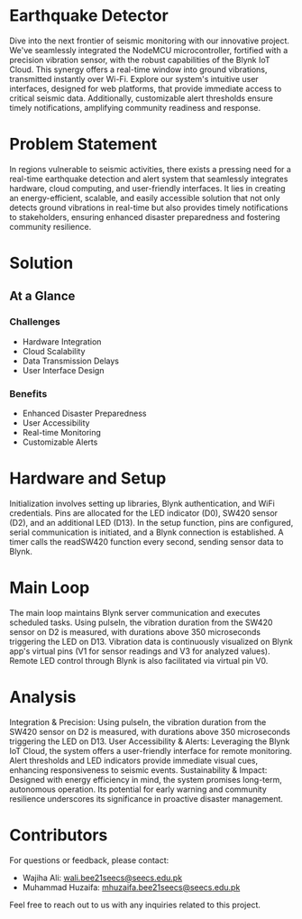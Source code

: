 # Earthquake Detector
Dive into the next frontier of seismic monitoring with our innovative project. We've seamlessly integrated the NodeMCU microcontroller, fortified with a precision vibration sensor, with the robust capabilities of the Blynk IoT Cloud. This synergy offers a real-time window into ground vibrations, transmitted instantly over Wi-Fi. Explore our system's intuitive user interfaces, designed for web platforms, that provide immediate access to critical seismic data. Additionally, customizable alert thresholds ensure timely notifications, amplifying community readiness and response.
# Problem Statement
In regions vulnerable to seismic activities, there exists a pressing need for a real-time earthquake detection and alert system that seamlessly integrates hardware, cloud computing, and user-friendly interfaces. It lies in creating an energy-efficient, scalable, and easily accessible solution that not only detects ground vibrations in real-time but also provides timely notifications to stakeholders, ensuring enhanced disaster preparedness and fostering community resilience.
# Solution
## At a Glance
### Challenges
- Hardware Integration
- Cloud Scalability
- Data Transmission Delays
- User Interface Design
### Benefits
- Enhanced Disaster Preparedness
- User Accessibility
- Real-time Monitoring
- Customizable Alerts
# Hardware and Setup
Initialization involves setting up libraries, Blynk authentication, and WiFi credentials. Pins are allocated for the LED indicator (D0), SW420 sensor (D2), and an additional LED (D13). In the setup function, pins are configured, serial communication is initiated, and a Blynk connection is established. A timer calls the readSW420 function every second, sending sensor data to Blynk.
# Main Loop
The main loop maintains Blynk server communication and executes scheduled tasks. Using pulseIn, the vibration duration from the SW420 sensor on D2 is measured, with durations above 350 microseconds triggering the LED on D13. Vibration data is continuously visualized on Blynk app's virtual pins (V1 for sensor readings and V3 for analyzed values). Remote LED control through Blynk is also facilitated via virtual pin V0.
# Analysis
Integration & Precision: Using pulseIn, the vibration duration from the SW420 sensor on D2 is measured, with durations above 350 microseconds triggering the LED on D13.
User Accessibility & Alerts: Leveraging the Blynk IoT Cloud, the system offers a user-friendly interface for remote monitoring. Alert thresholds and LED indicators provide immediate visual cues, enhancing responsiveness to seismic events.
Sustainability & Impact: Designed with energy efficiency in mind, the system promises long-term, autonomous operation. Its potential for early warning and community resilience underscores its significance in proactive disaster management.
# Contributors
For questions or feedback, please contact:

- Wajiha Ali: [wali.bee21seecs@seecs.edu.pk](mailto:wali.bee21seecs@seecs.edu.pk)
- Muhammad Huzaifa: [mhuzaifa.bee21seecs@seecs.edu.pk](mailto:mhuzaifa.bee21seecs@seecs.edu.pk)

Feel free to reach out to us with any inquiries related to this project.

